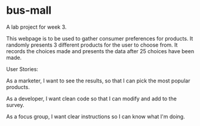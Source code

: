 # bus-mall
A lab project for week 3.

This webpage is to be used to gather consumer preferences for products. It randomly presents 3 different products for the user to choose from. It records the choices made and presents the data after 25 choices have been made. 

User Stories:

As a marketer, I want to see the results, so that I can pick the most popular products. 

As a developer, I want clean code so that I can modify and add to the survey.

As a focus group, I want clear instructions so I can know what I'm doing. 
